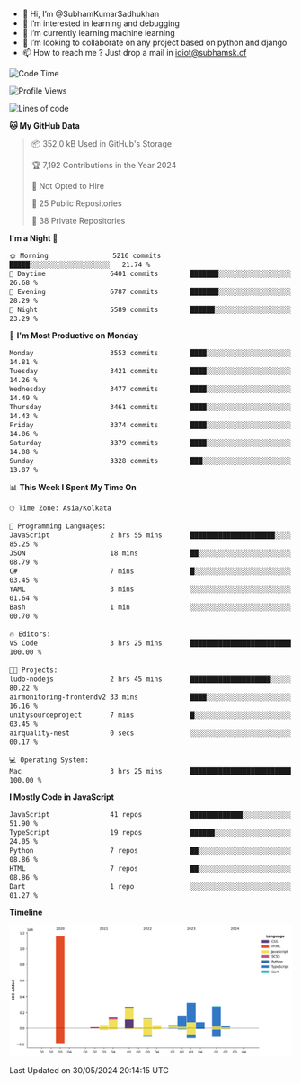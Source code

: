 - 👋 Hi, I’m @SubhamKumarSadhukhan
- 👀 I’m interested in learning and debugging
- 🌱 I’m currently learning machine learning
- 💞️ I’m looking to collaborate on any project based on python and django
- 📫 How to reach me ?
      Just drop a mail in idiot@subhamsk.cf

<!---
SubhamKumarSadhukhan/SubhamKumarSadhukhan is a ✨ special ✨ repository because its `README.md` (this file) appears on your GitHub profile.
You can click the Preview link to take a look at your changes.
--->


<!--START_SECTION:waka-->
![Code Time](http://img.shields.io/badge/Code%20Time-2%2C211%20hrs%206%20mins-blue)

![Profile Views](http://img.shields.io/badge/Profile%20Views-0-blue)

![Lines of code](https://img.shields.io/badge/From%20Hello%20World%20I%27ve%20Written-2.7%20million%20lines%20of%20code-blue)

**🐱 My GitHub Data** 

> 📦 352.0 kB Used in GitHub's Storage 
 > 
> 🏆 7,192 Contributions in the Year 2024
 > 
> 🚫 Not Opted to Hire
 > 
> 📜 25 Public Repositories 
 > 
> 🔑 38 Private Repositories 
 > 
**I'm a Night 🦉** 

```text
🌞 Morning                5216 commits        █████░░░░░░░░░░░░░░░░░░░░   21.74 % 
🌆 Daytime                6401 commits        ███████░░░░░░░░░░░░░░░░░░   26.68 % 
🌃 Evening                6787 commits        ███████░░░░░░░░░░░░░░░░░░   28.29 % 
🌙 Night                  5589 commits        ██████░░░░░░░░░░░░░░░░░░░   23.29 % 
```
📅 **I'm Most Productive on Monday** 

```text
Monday                   3553 commits        ████░░░░░░░░░░░░░░░░░░░░░   14.81 % 
Tuesday                  3421 commits        ████░░░░░░░░░░░░░░░░░░░░░   14.26 % 
Wednesday                3477 commits        ████░░░░░░░░░░░░░░░░░░░░░   14.49 % 
Thursday                 3461 commits        ████░░░░░░░░░░░░░░░░░░░░░   14.43 % 
Friday                   3374 commits        ████░░░░░░░░░░░░░░░░░░░░░   14.06 % 
Saturday                 3379 commits        ████░░░░░░░░░░░░░░░░░░░░░   14.08 % 
Sunday                   3328 commits        ███░░░░░░░░░░░░░░░░░░░░░░   13.87 % 
```


📊 **This Week I Spent My Time On** 

```text
🕑︎ Time Zone: Asia/Kolkata

💬 Programming Languages: 
JavaScript               2 hrs 55 mins       █████████████████████░░░░   85.25 % 
JSON                     18 mins             ██░░░░░░░░░░░░░░░░░░░░░░░   08.79 % 
C#                       7 mins              █░░░░░░░░░░░░░░░░░░░░░░░░   03.45 % 
YAML                     3 mins              ░░░░░░░░░░░░░░░░░░░░░░░░░   01.64 % 
Bash                     1 min               ░░░░░░░░░░░░░░░░░░░░░░░░░   00.70 % 

🔥 Editors: 
VS Code                  3 hrs 25 mins       █████████████████████████   100.00 % 

🐱‍💻 Projects: 
ludo-nodejs              2 hrs 45 mins       ████████████████████░░░░░   80.22 % 
airmonitoring-frontendv2 33 mins             ████░░░░░░░░░░░░░░░░░░░░░   16.16 % 
unitysourceproject       7 mins              █░░░░░░░░░░░░░░░░░░░░░░░░   03.45 % 
airquality-nest          0 secs              ░░░░░░░░░░░░░░░░░░░░░░░░░   00.17 % 

💻 Operating System: 
Mac                      3 hrs 25 mins       █████████████████████████   100.00 % 
```

**I Mostly Code in JavaScript** 

```text
JavaScript               41 repos            █████████████░░░░░░░░░░░░   51.90 % 
TypeScript               19 repos            ██████░░░░░░░░░░░░░░░░░░░   24.05 % 
Python                   7 repos             ██░░░░░░░░░░░░░░░░░░░░░░░   08.86 % 
HTML                     7 repos             ██░░░░░░░░░░░░░░░░░░░░░░░   08.86 % 
Dart                     1 repo              ░░░░░░░░░░░░░░░░░░░░░░░░░   01.27 % 
```



**Timeline**

![Lines of Code chart](https://raw.githubusercontent.com/SubhamKumarSadhukhan/SubhamKumarSadhukhan/main/assets/bar_graph.png)


 Last Updated on 30/05/2024 20:14:15 UTC
<!--END_SECTION:waka-->

